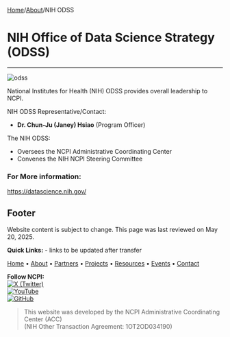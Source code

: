 [Home](https://github.com/NCPITest)/[About](README.md)/NIH ODSS

NIH Office of Data Science Strategy (ODSS)
==========================================

* * *
![odss](https://github.com/user-attachments/assets/93d3a0ef-96c5-4c63-9313-9e518aae5109)

National Institutes for Health (NIH) ODSS provides overall leadership to NCPI.

NIH ODSS Representative/Contact:

*   **Dr. Chun-Ju (Janey) Hsiao** (Program Officer)

The NIH ODSS:

*   Oversees the NCPI Administrative Coordinating Center
*   Convenes the NIH NCPI Steering Committee

### For More information:
https://datascience.nih.gov/



## Footer

Website content is subject to change. This page was last reviewed on May 20, 2025.

**Quick Links:**  - links to be updated after transfer

[Home](/) • [About](/about) • [Partners](/partners) • [Projects](/projects) • [Resources](/resources) • [Events](/events) • [Contact](/contact)

**Follow NCPI:**  
[![X (Twitter)](https://img.shields.io/badge/X-@NIHCloudInterop-1DA1F2?logo=twitter&logoColor=white)](https://twitter.com/NIHCloudInterop)  
[![YouTube](https://img.shields.io/badge/YouTube-ncpi--acc-red?logo=youtube&logoColor=white)](https://www.youtube.com/@ncpi-acc)  
[![GitHub](https://img.shields.io/badge/GitHub-NIH--NCPI-black?logo=github&logoColor=white)](https://github.com/NIH-NCPI)

> This website was developed by the NCPI Administrative Coordinating Center (ACC)  
> (NIH Other Transaction Agreement: 1OT2OD034190)
